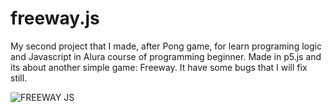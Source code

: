 # freeway.js
My second project that I made, after Pong game, for learn programing logic and Javascript in Alura course of programming beginner. Made in p5.js and its about another simple game: Freeway. It have some bugs that I will fix still.

![FREEWAY JS](https://github.com/DiegoF-G/freeway.js/assets/108773248/541f8100-108e-4404-a184-9e0978d139cc)




